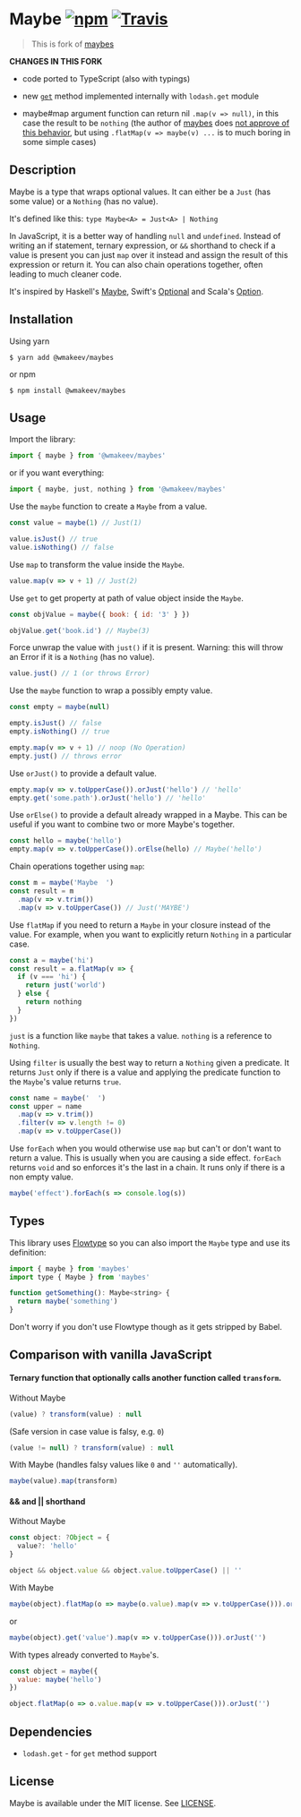 # Maybe [![npm](https://img.shields.io/npm/v/@wmakeev/maybes.svg?maxAge=1800&style=flat-square)](https://www.npmjs.com/package/@wmakeev/maybes) [![Travis](https://img.shields.io/travis/wmakeev/maybe.svg?maxAge=1800&style=flat-square)](https://travis-ci.org/wmakeev/maybe)

> This is fork of [maybes](https://github.com/alexanderjarvis/maybe)

**CHANGES IN THIS FORK**

- code ported to TypeScript (also with typings)

- new [`get`](https://github.com/wmakeev/maybe/releases/tag/v0.3.0) method implemented internally with `lodash.get` module

- maybe#map argument function can return nil `.map(v => null)`, in this case the result to be `nothing` (the author of [maybes](https://github.com/alexanderjarvis/maybe) does [not approve of this behavior](https://github.com/alexanderjarvis/maybe/issues/12#issuecomment-309858947), but using `.flatMap(v => maybe(v) ...` is to much boring in some simple cases)

## Description

Maybe is a type that wraps optional values. It can either be a `Just` (has some value) or a `Nothing`
(has no value).

It's defined like this: `type Maybe<A> = Just<A> | Nothing`

In JavaScript, it is a better way of handling `null` and `undefined`. Instead of writing an if
statement, ternary expression, or `&&` shorthand to check if a value is present you can just `map`
over it instead and assign the result of this expression or return it. You can also chain operations
together, often leading to much cleaner code.

It's inspired by Haskell's [Maybe](https://wiki.haskell.org/Maybe), Swift's [Optional](https://developer.apple.com/reference/swift/optional) and
Scala's [Option](http://www.scala-lang.org/api/current/scala/Option.html).

## Installation

Using yarn

```
$ yarn add @wmakeev/maybes
```

or npm

```
$ npm install @wmakeev/maybes
```

## Usage

Import the library:

```js
import { maybe } from '@wmakeev/maybes'
```

or if you want everything:

```js
import { maybe, just, nothing } from '@wmakeev/maybes'
```

Use the `maybe` function to create a `Maybe` from a value.

```js
const value = maybe(1) // Just(1)

value.isJust() // true
value.isNothing() // false
```

Use `map` to transform the value inside the `Maybe`.

```js
value.map(v => v + 1) // Just(2)
```

Use `get` to get property at path of value object inside the `Maybe`.

```js
const objValue = maybe({ book: { id: '3' } })

objValue.get('book.id') // Maybe(3)
```

Force unwrap the value with `just()` if it is present. Warning: this will throw an Error if it
is a `Nothing` (has no value).

```js
value.just() // 1 (or throws Error)
```

Use the `maybe` function to wrap a possibly empty value.

```js
const empty = maybe(null)

empty.isJust() // false
empty.isNothing() // true

empty.map(v => v + 1) // noop (No Operation)
empty.just() // throws error
```

Use `orJust()` to provide a default value.

```js
empty.map(v => v.toUpperCase()).orJust('hello') // 'hello'
empty.get('some.path').orJust('hello') // 'hello'
```

Use `orElse()` to provide a default already wrapped in a Maybe. This can be useful if you want to combine
two or more Maybe's together.

```js
const hello = maybe('hello')
empty.map(v => v.toUpperCase()).orElse(hello) // Maybe('hello')
```

Chain operations together using `map`:

```js
const m = maybe('Maybe  ')
const result = m
  .map(v => v.trim())
  .map(v => v.toUpperCase()) // Just('MAYBE')
```

Use `flatMap` if you need to return a `Maybe` in your closure instead of the value. For example,
when you want to explicitly return `Nothing` in a particular case.

```js
const a = maybe('hi')
const result = a.flatMap(v => {
  if (v === 'hi') {
    return just('world')
  } else {
    return nothing
  }
})
```

`just` is a function like `maybe` that takes a value. `nothing` is a reference to `Nothing`.

Using `filter` is usually the best way to return a `Nothing` given a predicate. It returns
`Just` only if there is a value and applying the predicate function to the `Maybe`'s value returns
`true`.

```js
const name = maybe('  ')
const upper = name
  .map(v => v.trim())
  .filter(v => v.length != 0)
  .map(v => v.toUpperCase())
```

Use `forEach` when you would otherwise use `map` but can't or don't want to return a value. This
is usually when you are causing a side effect. `forEach` returns `void` and so enforces it's the
last in a chain. It runs only if there is a non empty value.

```js
maybe('effect').forEach(s => console.log(s))
```

## Types

This library uses [Flowtype](https://flowtype.org) so you can also import the `Maybe` type and use
its definition:

```js
import { maybe } from 'maybes'
import type { Maybe } from 'maybes'

function getSomething(): Maybe<string> {
  return maybe('something')
}
```

Don't worry if you don't use Flowtype though as it gets stripped by Babel.

## Comparison with vanilla JavaScript

#### Ternary function that optionally calls another function called `transform`.

Without Maybe

```js
(value) ? transform(value) : null
```

(Safe version in case value is falsy, e.g. `0`)
```js
(value != null) ? transform(value) : null
```

With Maybe (handles falsy values like `0` and `''` automatically).

```js
maybe(value).map(transform)
```

#### && and || shorthand

Without Maybe
```js
const object: ?Object = {
  value?: 'hello'
}

object && object.value && object.value.toUpperCase() || ''
```

With Maybe
```js
maybe(object).flatMap(o => maybe(o.value).map(v => v.toUpperCase())).orJust('')
```

or

```js
maybe(object).get('value').map(v => v.toUpperCase())).orJust('')
```

With types already converted to `Maybe`'s.
```js
const object = maybe({
  value: maybe('hello')
})

object.flatMap(o => o.value.map(v => v.toUpperCase())).orJust('')
```

## Dependencies

- `lodash.get` - for `get` method support

## License

Maybe is available under the MIT license. See [LICENSE](./LICENSE).
